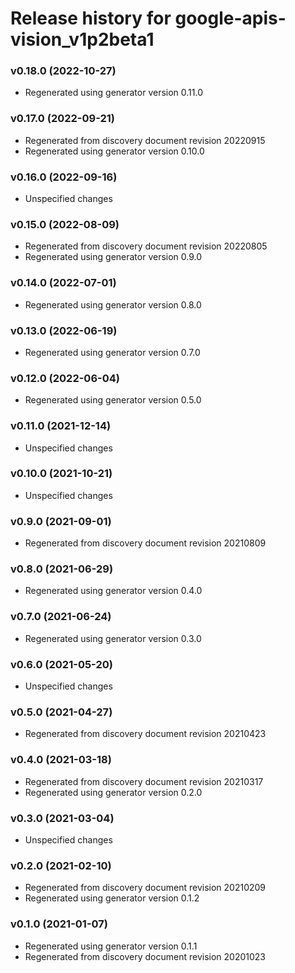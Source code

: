 # Release history for google-apis-vision_v1p2beta1

### v0.18.0 (2022-10-27)

* Regenerated using generator version 0.11.0

### v0.17.0 (2022-09-21)

* Regenerated from discovery document revision 20220915
* Regenerated using generator version 0.10.0

### v0.16.0 (2022-09-16)

* Unspecified changes

### v0.15.0 (2022-08-09)

* Regenerated from discovery document revision 20220805
* Regenerated using generator version 0.9.0

### v0.14.0 (2022-07-01)

* Regenerated using generator version 0.8.0

### v0.13.0 (2022-06-19)

* Regenerated using generator version 0.7.0

### v0.12.0 (2022-06-04)

* Regenerated using generator version 0.5.0

### v0.11.0 (2021-12-14)

* Unspecified changes

### v0.10.0 (2021-10-21)

* Unspecified changes

### v0.9.0 (2021-09-01)

* Regenerated from discovery document revision 20210809

### v0.8.0 (2021-06-29)

* Regenerated using generator version 0.4.0

### v0.7.0 (2021-06-24)

* Regenerated using generator version 0.3.0

### v0.6.0 (2021-05-20)

* Unspecified changes

### v0.5.0 (2021-04-27)

* Regenerated from discovery document revision 20210423

### v0.4.0 (2021-03-18)

* Regenerated from discovery document revision 20210317
* Regenerated using generator version 0.2.0

### v0.3.0 (2021-03-04)

* Unspecified changes

### v0.2.0 (2021-02-10)

* Regenerated from discovery document revision 20210209
* Regenerated using generator version 0.1.2

### v0.1.0 (2021-01-07)

* Regenerated using generator version 0.1.1
* Regenerated from discovery document revision 20201023

